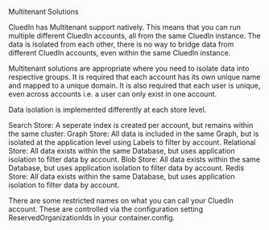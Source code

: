 Multitenant Solutions

CluedIn has Multitenant support natively. This means that you can run multiple different CluedIn accounts, all from the same CluedIn instance. The data is isolated from each other, there is no way to bridge data from different CluedIn accounts, even within the same CluedIn instance. 

Multitenant solutions are appropriate where you need to isolate data into respective groups. It is required that each account has its own unique name and mapped to a unique domain. It is also required that each user is unique, even across accounts i.e. a user can only exist in one account. 

Data isolation is implemented differently at each store level. 

Search Store: A seperate index is created per account, but remains within the same cluster. 
Graph Store: All data is included in the same Graph, but is isolated at the application level using Labels to filter by account. 
Relational Store: All data exists within the same Database, but uses application isolation to filter data by account. 
Blob Store: All data exists within the same Database, but uses application isolation to filter data by account. 
Redis Store: All data exists within the same Database, but uses application isolation to filter data by account. 

There are some restricted names on what you can call your CluedIn account. These are controlled via the configuration setting ReservedOrganizationIds in your container.config.